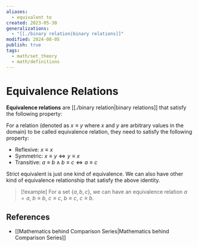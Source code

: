 ```yaml
---
aliases:
  - equivalent to
created: 2023-05-30
generalizations:
  - "[[./binary relation|binary relations]]"
modified: 2024-08-05
publish: true
tags:
  - math/set_theory
  - math/definitions
---
```


# Equivalence Relations
**Equivalence relations** are [[./binary relation|binary relations]] that satisfy the following property:

For a relation (denoted as $x \equiv y$ where $x$ and $y$ are arbitrary values in the domain) to be called equivalence relation, they need to satisfy the following property:
- Reflexive: $x \equiv x$
- Symmetric: $x \equiv y \Longleftrightarrow y \equiv x$
- Transitive: $a \equiv b \land b \equiv c \Longleftrightarrow a \equiv c$

Strict equivalent is just one kind of equivalence. We can also have other kind of equivalence relationship that satisfy the above identity.

> [!example]
> For a set $\{a, b, c\}$, we can have an equivalence relation $a = a,\ b \equiv b,\ c \equiv c,\ b \equiv c,\ c \equiv b$.

## References
- [[Mathematics behind Comparison Series|Mathematics behind Comparison Series]]
